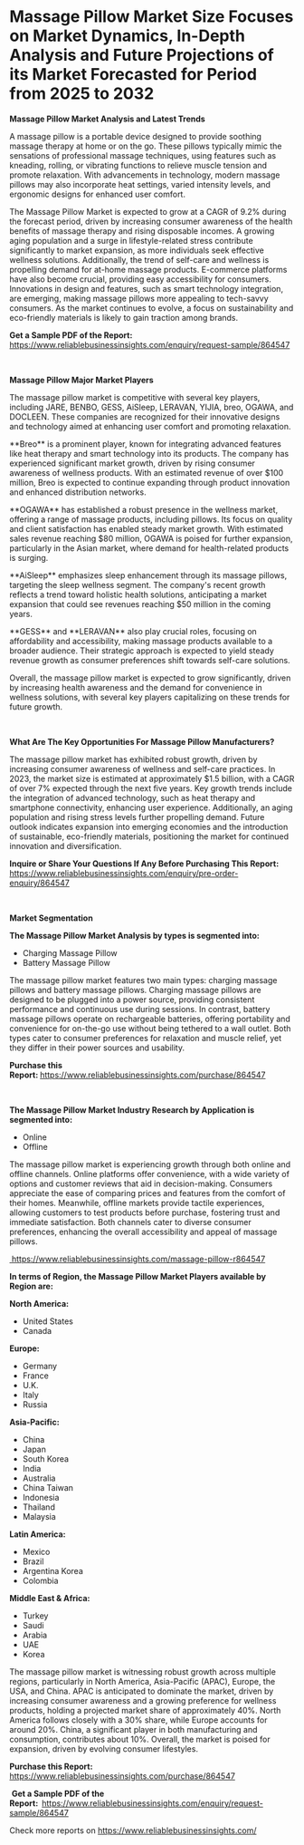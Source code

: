 <p><h1>Massage Pillow Market Size Focuses on Market Dynamics, In-Depth Analysis and Future Projections of its Market Forecasted for Period from 2025 to 2032</h1></p><p><strong>Massage Pillow Market Analysis and Latest Trends</strong></p>
<p><p>A massage pillow is a portable device designed to provide soothing massage therapy at home or on the go. These pillows typically mimic the sensations of professional massage techniques, using features such as kneading, rolling, or vibrating functions to relieve muscle tension and promote relaxation. With advancements in technology, modern massage pillows may also incorporate heat settings, varied intensity levels, and ergonomic designs for enhanced user comfort.</p><p>The Massage Pillow Market is expected to grow at a CAGR of 9.2% during the forecast period, driven by increasing consumer awareness of the health benefits of massage therapy and rising disposable incomes. A growing aging population and a surge in lifestyle-related stress contribute significantly to market expansion, as more individuals seek effective wellness solutions. Additionally, the trend of self-care and wellness is propelling demand for at-home massage products. E-commerce platforms have also become crucial, providing easy accessibility for consumers. Innovations in design and features, such as smart technology integration, are emerging, making massage pillows more appealing to tech-savvy consumers. As the market continues to evolve, a focus on sustainability and eco-friendly materials is likely to gain traction among brands.</p></p>
<p><strong>Get a Sample PDF of the Report:&nbsp;</strong> <a href="https://www.reliablebusinessinsights.com/enquiry/request-sample/864547?utm_campaign=2761&utm_medium=2&utm_source=Github&utm_content=ia&utm_term=05042025&utm_id=massage-pillow">https://www.reliablebusinessinsights.com/enquiry/request-sample/864547</a></p>
<p>&nbsp;</p>
<p><strong>Massage Pillow Major Market Players</strong></p>
<p><p>The massage pillow market is competitive with several key players, including JARE, BENBO, GESS, AiSleep, LERAVAN, YIJIA, breo, OGAWA, and DOCLEEN. These companies are recognized for their innovative designs and technology aimed at enhancing user comfort and promoting relaxation.</p><p>**Breo** is a prominent player, known for integrating advanced features like heat therapy and smart technology into its products. The company has experienced significant market growth, driven by rising consumer awareness of wellness products. With an estimated revenue of over $100 million, Breo is expected to continue expanding through product innovation and enhanced distribution networks.</p><p>**OGAWA** has established a robust presence in the wellness market, offering a range of massage products, including pillows. Its focus on quality and client satisfaction has enabled steady market growth. With estimated sales revenue reaching $80 million, OGAWA is poised for further expansion, particularly in the Asian market, where demand for health-related products is surging.</p><p>**AiSleep** emphasizes sleep enhancement through its massage pillows, targeting the sleep wellness segment. The company's recent growth reflects a trend toward holistic health solutions, anticipating a market expansion that could see revenues reaching $50 million in the coming years.</p><p>**GESS** and **LERAVAN** also play crucial roles, focusing on affordability and accessibility, making massage products available to a broader audience. Their strategic approach is expected to yield steady revenue growth as consumer preferences shift towards self-care solutions.</p><p>Overall, the massage pillow market is expected to grow significantly, driven by increasing health awareness and the demand for convenience in wellness solutions, with several key players capitalizing on these trends for future growth.</p></p>
<p>&nbsp;</p>
<p><strong>What Are The Key Opportunities For Massage Pillow Manufacturers?</strong></p>
<p><p>The massage pillow market has exhibited robust growth, driven by increasing consumer awareness of wellness and self-care practices. In 2023, the market size is estimated at approximately $1.5 billion, with a CAGR of over 7% expected through the next five years. Key growth trends include the integration of advanced technology, such as heat therapy and smartphone connectivity, enhancing user experience. Additionally, an aging population and rising stress levels further propelling demand. Future outlook indicates expansion into emerging economies and the introduction of sustainable, eco-friendly materials, positioning the market for continued innovation and diversification.</p></p>
<p><strong>Inquire or Share Your Questions If Any Before Purchasing This Report:</strong> <a href="https://www.reliablebusinessinsights.com/enquiry/pre-order-enquiry/864547?utm_campaign=2761&utm_medium=2&utm_source=Github&utm_content=ia&utm_term=05042025&utm_id=massage-pillow">https://www.reliablebusinessinsights.com/enquiry/pre-order-enquiry/864547</a></p>
<p>&nbsp;</p>
<p><strong>Market Segmentation</strong></p>
<p><strong>The Massage Pillow Market Analysis by types is segmented into:</strong></p>
<p><ul><li>Charging Massage Pillow</li><li>Battery Massage Pillow</li></ul></p>
<p><p>The massage pillow market features two main types: charging massage pillows and battery massage pillows. Charging massage pillows are designed to be plugged into a power source, providing consistent performance and continuous use during sessions. In contrast, battery massage pillows operate on rechargeable batteries, offering portability and convenience for on-the-go use without being tethered to a wall outlet. Both types cater to consumer preferences for relaxation and muscle relief, yet they differ in their power sources and usability.</p></p>
<p><strong>Purchase this Report:&nbsp;</strong><a href="https://www.reliablebusinessinsights.com/purchase/864547?utm_campaign=2761&utm_medium=2&utm_source=Github&utm_content=ia&utm_term=05042025&utm_id=massage-pillow">https://www.reliablebusinessinsights.com/purchase/864547</a></p>
<p>&nbsp;</p>
<p><strong>The Massage Pillow Market Industry Research by Application is segmented into:</strong></p>
<p><ul><li>Online</li><li>Offline</li></ul></p>
<p><p>The massage pillow market is experiencing growth through both online and offline channels. Online platforms offer convenience, with a wide variety of options and customer reviews that aid in decision-making. Consumers appreciate the ease of comparing prices and features from the comfort of their homes. Meanwhile, offline markets provide tactile experiences, allowing customers to test products before purchase, fostering trust and immediate satisfaction. Both channels cater to diverse consumer preferences, enhancing the overall accessibility and appeal of massage pillows.</p></p>
<p><a href="https://www.reliablebusinessinsights.com/massage-pillow-r864547?utm_campaign=2761&utm_medium=2&utm_source=Github&utm_content=ia&utm_term=05042025&utm_id=massage-pillow">&nbsp;https://www.reliablebusinessinsights.com/massage-pillow-r864547</a></p>
<p><strong>In terms of Region, the Massage Pillow Market Players available by Region are:</strong></p>
<p>
    <p> <strong> North America: </strong>
        <ul>
            <li>United States</li>
            <li>Canada</li>
        </ul>
        </p> 
    <p> <strong> Europe: </strong>
        <ul>
            <li>Germany</li>
            <li>France</li>
            <li>U.K.</li>
            <li>Italy</li>
            <li>Russia</li>
        </ul>
        </p> 
    <p> <strong> Asia-Pacific: </strong>
        <ul>
            <li>China</li>
            <li>Japan</li>
            <li>South Korea</li>
            <li>India</li>
            <li>Australia</li>
            <li>China Taiwan</li>
            <li>Indonesia</li>
            <li>Thailand</li>
            <li>Malaysia</li>
        </ul>
        </p> 
    <p> <strong> Latin America: </strong>
        <ul>
            <li>Mexico</li>
            <li>Brazil</li>
            <li>Argentina Korea</li>
            <li>Colombia</li>
        </ul>
        </p> 
    <p> <strong> Middle East & Africa: </strong>
        <ul>
            <li>Turkey</li>
            <li>Saudi</li>
            <li>Arabia</li>
            <li>UAE</li>
            <li>Korea</li>
        </ul>
    </p>
    </p>
<p><p>The massage pillow market is witnessing robust growth across multiple regions, particularly in North America, Asia-Pacific (APAC), Europe, the USA, and China. APAC is anticipated to dominate the market, driven by increasing consumer awareness and a growing preference for wellness products, holding a projected market share of approximately 40%. North America follows closely with a 30% share, while Europe accounts for around 20%. China, a significant player in both manufacturing and consumption, contributes about 10%. Overall, the market is poised for expansion, driven by evolving consumer lifestyles.</p></p>
<p><strong>Purchase this Report: </strong><a href="https://www.reliablebusinessinsights.com/purchase/864547?utm_campaign=2761&utm_medium=2&utm_source=Github&utm_content=ia&utm_term=05042025&utm_id=massage-pillow">https://www.reliablebusinessinsights.com/purchase/864547</a></p>
<p>&nbsp;<strong>Get a Sample PDF of the Report:&nbsp;&nbsp;</strong><a href="https://www.reliablebusinessinsights.com/enquiry/request-sample/864547?utm_campaign=2761&utm_medium=2&utm_source=Github&utm_content=ia&utm_term=05042025&utm_id=massage-pillow">https://www.reliablebusinessinsights.com/enquiry/request-sample/864547</a></p>
<p><strong></strong></p>
<p>Check more reports on <a href="https://www.reliablebusinessinsights.com/?utm_campaign=2761&utm_medium=2&utm_source=Github&utm_content=ia&utm_term=05042025&utm_id=massage-pillow">https://www.reliablebusinessinsights.com/</a></p>